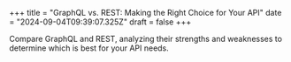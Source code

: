 +++
title = "GraphQL vs. REST: Making the Right Choice for Your API"
date = "2024-09-04T09:39:07.325Z"
draft = false
+++

Compare GraphQL and REST, analyzing their strengths and weaknesses to determine which is best for your API needs.
        